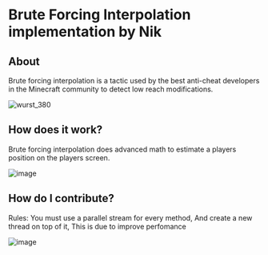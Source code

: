 # Brute Forcing Interpolation implementation by Nik

## About

Brute forcing interpolation is a tactic used by the best anti-cheat developers in the Minecraft community to detect low reach modifications.

![wurst_380](https://user-images.githubusercontent.com/50290580/122411084-256a6480-cf8d-11eb-9239-dfc5afb171fa.png)

## How does it work?

Brute forcing interpolation does advanced math to estimate a players position on the players screen.

![image](https://user-images.githubusercontent.com/50290580/122410309-79c11480-cf8c-11eb-95d6-14237c9587c5.png)

## How do I contribute?

Rules: You must use a parallel stream for every method, And create a new thread on top of it, This is due to improve perfomance

![image](https://user-images.githubusercontent.com/50290580/122411403-66fb0f80-cf8d-11eb-9757-f85e8c94366b.png)
